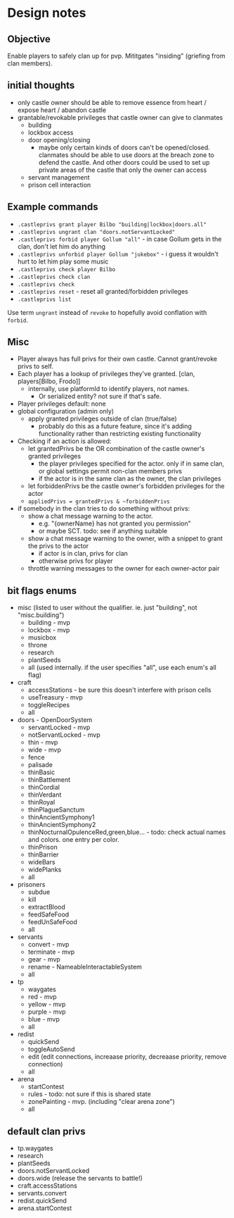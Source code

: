 # Design notes

## Objective

Enable players to safely clan up for pvp. Mititgates "insiding" (griefing from clan members).

## initial thoughts

- only castle owner should be able to remove essence from heart / expose heart / abandon castle
- grantable/revokable privileges that castle owner can give to clanmates
  - building
  -  lockbox access
  - door opening/closing
    - maybe only certain kinds of doors can't be opened/closed. clanmates should be able to use doors at the breach zone to defend the castle. And other doors could be used to set up private areas of the castle that only the owner can access
  - servant management
  - prison cell interaction


## Example commands

- `.castleprivs grant player Bilbo "building|lockbox|doors.all"`
- `.castleprivs ungrant clan "doors.notServantLocked"`
- `.castleprivs forbid player Gollum "all"` - in case Gollum gets in the clan, don't let him do anything
- `.castleprivs unforbid player Gollum "jukebox"` - i guess it wouldn't hurt to let him play some music
- `.castleprivs check player Bilbo`
- `.castleprivs check clan`
- `.castleprivs check`
- `.castleprivs reset` - reset all granted/forbidden privileges
- `.castleprivs list`

Use term `ungrant` instead of `revoke` to hopefully avoid conflation with `forbid`.

## Misc

- Player always has full privs for their own castle. Cannot grant/revoke privs to self. 
- Each player has a lookup of privileges they've granted. [clan, players[Bilbo, Frodo]]
  - internally, use platformId to identify players, not names.
    - Or serialized entity? not sure if that's safe.
- Player privileges default: none
- global configuration (admin only)
  - apply granted privileges outside of clan (true/false)
    - probably do this as a future feature, since it's adding functionality rather than restricting existing functionality
- Checking if an action is allowed:
  - let grantedPrivs be the OR combination of the castle owner's granted privileges
    - the player privileges specified for the actor. only if in same clan, or global settings permit non-clan members privs
    - if the actor is in the same clan as the owner, the clan privileges
  - let forbiddenPrivs be the castle owner's forbidden privileges for the actor
  - `appliedPrivs = grantedPrivs & ~forbiddenPrivs`
- if somebody in the clan tries to do something without privs:
  - show a chat message warning to the actor.
    - e.g. "{ownerName} has not granted you permission"
    - or maybe SCT. todo: see if anything suitable
  - show a chat message warning to the owner, with a snippet to grant the privs to the actor
    - if actor is in clan, privs for clan
    - otherwise privs for player
  - throttle warning messages to the owner for each owner-actor pair



## bit flags enums

- misc (listed to user without the qualifier. ie. just "building", not "misc.building")
  - building - mvp
  - lockbox - mvp
  - musicbox
  - throne
  - research
  - plantSeeds
  - all (used internally. if the user specifies "all", use each enum's all flag)
- craft
  - accessStations - be sure this doesn't interfere with prison cells
  - useTreasury - mvp
  - toggleRecipes
  - all
- doors - OpenDoorSystem
  - servantLocked - mvp
  - notServantLocked - mvp
  - thin - mvp
  - wide - mvp
  - fence
  - palisade
  - thinBasic
  - thinBattlement
  - thinCordial
  - thinVerdant
  - thinRoyal
  - thinPlagueSanctum
  - thinAncientSymphony1
  - thinAncientSymphony2
  - thinNocturnalOpulenceRed,green,blue... - todo: check actual names and colors. one entry per color.
  - thinPrison
  - thinBarrier
  - wideBars
  - widePlanks
  - all
- prisoners
  - subdue
  - kill
  - extractBlood
  - feedSafeFood
  - feedUnSafeFood
  - all
- servants
  - convert - mvp
  - terminate - mvp
  - gear - mvp
  - rename - NameableInteractableSystem
  - all
- tp
  - waygates
  - red - mvp
  - yellow - mvp
  - purple - mvp
  - blue - mvp
  - all
- redist
  - quickSend
  - toggleAutoSend
  - edit (edit connections, increaase priority, decreaase priority, remove connection)
  - all
- arena
  - startContest
  - rules - todo: not sure if this is shared state
  - zonePainting - mvp. (including "clear arena zone")
  - all


## default clan privs

- tp.waygates
- research
- plantSeeds
- doors.notServantLocked
- doors.wide (release the servants to battle!)
- craft.accessStations
- servants.convert
- redist.quickSend
- arena.startContest
